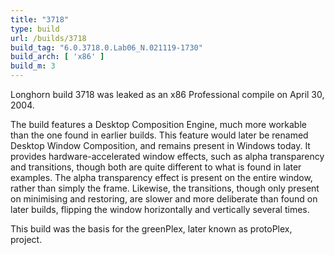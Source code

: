 ```yaml
---
title: "3718"
type: build
url: /builds/3718
build_tag: "6.0.3718.0.Lab06_N.021119-1730"
build_arch: [ 'x86' ]
build_m: 3
---
```


Longhorn build 3718 was leaked as an x86 Professional compile on April 30, 2004.

The build features a Desktop Composition Engine, much more workable than the one found in earlier builds. This feature would later be renamed Desktop Window Composition, and remains present in Windows today. It provides hardware-accelerated window effects, such as alpha transparency and transitions, though both are quite different to what is found in later examples. The alpha transparency effect is present on the entire window, rather than simply the frame. Likewise, the transitions, though only present on minimising and restoring, are slower and more deliberate than found on later builds, flipping the window horizontally and vertically several times.

This build was the basis for the greenPlex, later known as protoPlex, project.